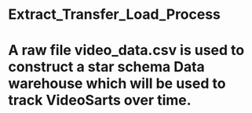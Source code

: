 # Extract_Transfer_Load_Process
# A raw file video_data.csv is used to construct a star schema Data warehouse which will be used to track VideoSarts over time.
